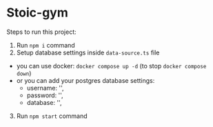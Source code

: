 # Stoic-gym

Steps to run this project:

1. Run `npm i` command
2. Setup database settings inside `data-source.ts` file

- you can use docker:
  `docker compose up -d` (to stop `docker compose down`)
- or you can add your postgres database settings:
  - username: '',
  - password: '',
  - database: '',

3. Run `npm start` command
